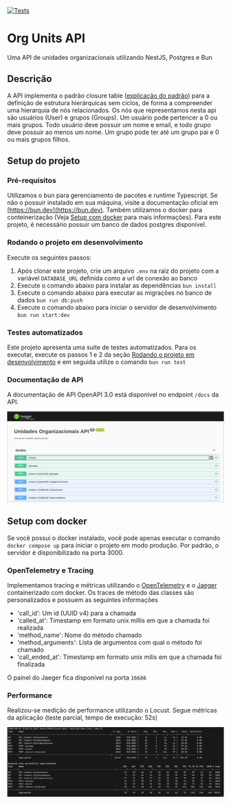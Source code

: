 [![Tests](https://github.com/JP-Go/unidades_org_api/actions/workflows/run_tests.yaml/badge.svg?branch=main)](https://github.com/JP-Go/unidades_org_api/actions/workflows/run_tests.yaml)

# Org Units API

Uma API de unidades organizacionais utilizando NestJS, Postgres e Bun

## Descrição

A API implementa o padrão closure table ([explicação do padrão](https://fueled.com/blog/closure-table/)) para a definição de
estrutura hierárquicas sem ciclos, de forma a compreender uma hierarquia de nós relacionados. Os nós que representamos nesta
api são usuários (User) e grupos (Groups). Um usuário pode pertencer a 0 ou mais grupos. Todo usuário deve possuir um nome e email,
e todo grupo deve possuir ao menos um nome. Um grupo pode ter até um grupo pai e 0 ou mais grupos filhos.

## Setup do projeto

### Pré-requisitos

Utilizamos o bun para gerenciamento de pacotes e runtime Typescript. Se não o possuir instalado em sua máquina, visite a documentação
oficial em [https://bun.dev](https://bun.dev). Também utilizamos o docker para conteinerização
(Veja [Setup com docker](#setup-com-docker) para mais informações). Para este projeto, é necessário possuir um
banco de dados postgres disponível.

### Rodando o projeto em desenvolvimento

Execute os seguintes passos:

1. Após clonar este projeto, crie um arquivo `.env` na raiz do projeto com a variável `DATABASE_URL` definida como a url de conexão ao banco
2. Execute o comando abaixo para instalar as dependências
   `bun install`
3. Execute o comando abaixo para executar as migrações no banco de dados
   `bun run db:push`
4. Execute o comando abaixo para iniciar o servidor de desenvolvimento
   `bun run start:dev`

### Testes automatizados

Este projeto apresenta uma suite de testes automatizados. Para os executar, execute os passos 1 e 2 da seção [Rodando o projeto em desenvolvimento](#rodando-o-projeto-em-desenvolvimento) e em seguida utilize o comando `bun run test`

### Documentação de API

A documentação de API OpenAPI 3.0 está disponível no endpoint `/docs` da API.

![docs swagger](./assets/docs.png)

## Setup com docker

Se você possui o docker instalado, você pode apenas executar o comando `docker compose up` para iniciar o projeto em modo produção. Por padrão, o servidor é disponibilizado na porta 3000.

### OpenTelemetry e Tracing

Implementamos tracing e métricas utilizando o [OpenTelemetry](https://opentelemetry.io) e o [Jaeger](https://jaegertracing.io) containerizado com docker.
Os traces de método das classes são personalizados e possuem as seguintes informações

- 'call_id': Um id (UUID v4) para a chamada
- 'called_at': Timestamp em formato unix millis em que a chamada foi realizada
- 'method_name': Nome do método chamado
- 'method_arguments': Lista de argumentos com qual o método foi chamado
- 'call_ended_at': Timestamp em formato unix milis em que a chamada foi finalizada

O painel do Jaeger fica disponível na porta `16686`

### Performance

Realizou-se medição de performance utilizando o Locust. Segue métricas da aplicação (teste parcial, tempo de execução: 52s)

![Métricas utilizando locust](./assets/perf.png)
